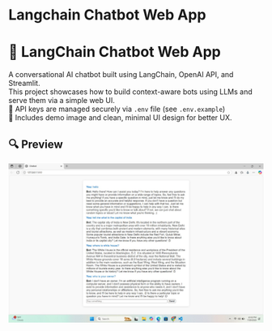 # Langchain Chatbot Web App

# 💬 LangChain Chatbot Web App

A conversational AI chatbot built using LangChain, OpenAI API, and Streamlit.  
This project showcases how to build context-aware bots using LLMs and serve them via a simple web UI.  
🔐 API keys are managed securely via `.env` file (see `.env.example`)  
📸 Includes demo image and clean, minimal UI design for better UX.

## 🔍 Preview

![Chatbot Screenshot](chatbot.jpg)
